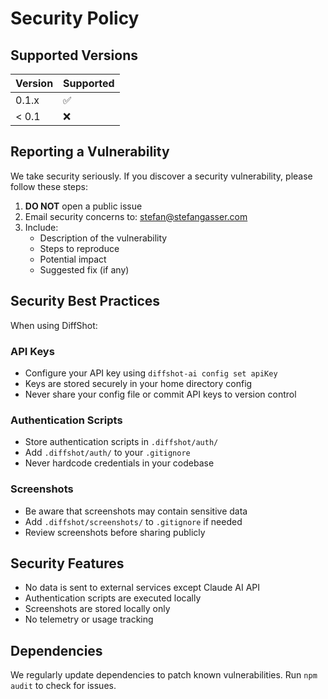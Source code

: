 # Security Policy

## Supported Versions

| Version | Supported          |
| ------- | ------------------ |
| 0.1.x   | :white_check_mark: |
| < 0.1   | :x:                |

## Reporting a Vulnerability

We take security seriously. If you discover a security vulnerability, please follow these steps:

1. **DO NOT** open a public issue
2. Email security concerns to: stefan@stefangasser.com
3. Include:
   - Description of the vulnerability
   - Steps to reproduce
   - Potential impact
   - Suggested fix (if any)

## Security Best Practices

When using DiffShot:

### API Keys
- Configure your API key using `diffshot-ai config set apiKey`
- Keys are stored securely in your home directory config
- Never share your config file or commit API keys to version control

### Authentication Scripts
- Store authentication scripts in `.diffshot/auth/` 
- Add `.diffshot/auth/` to your `.gitignore`
- Never hardcode credentials in your codebase

### Screenshots
- Be aware that screenshots may contain sensitive data
- Add `.diffshot/screenshots/` to `.gitignore` if needed
- Review screenshots before sharing publicly

## Security Features

- No data is sent to external services except Claude AI API
- Authentication scripts are executed locally
- Screenshots are stored locally only
- No telemetry or usage tracking

## Dependencies

We regularly update dependencies to patch known vulnerabilities. Run `npm audit` to check for issues.